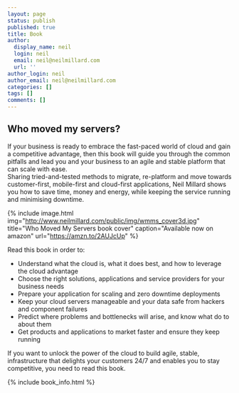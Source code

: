 ```yaml
---
layout: page
status: publish
published: true
title: Book
author:
  display_name: neil
  login: neil
  email: neil@neilmillard.com
  url: ''
author_login: neil
author_email: neil@neilmillard.com
categories: []
tags: []
comments: []
---
```

Who moved my servers?
--------------
If your business is ready to embrace the fast-paced world of cloud and
gain a competitive advantage, then this book will guide you through the common pitfalls and lead you
 and your business to an agile and stable platform that can scale with ease.  
Sharing tried-and-tested methods to migrate, re-platform and move towards customer-first, mobile-first and 
cloud-first applications, Neil Millard shows you how to save time, money and energy, while keeping the 
service running and minimising downtime.  

{% include image.html
      img="http://www.neilmillard.com/public/img/wmms_cover3d.jpg"
      title="Who Moved My Servers book cover"
      caption="Available now on amazon" 
      url="https://amzn.to/2AUJcUp" %}

Read this book in order to:
* Understand what the cloud is, what it does best, and how to leverage the cloud advantage
* Choose the right solutions, applications and service providers for your business needs
* Prepare your application for scaling and zero downtime deployments
* Keep your cloud servers manageable and your data safe from hackers and component failures
* Predict where problems and bottlenecks will arise, and know what do to about them
* Get products and applications to market faster and ensure they keep running

If you want to unlock the power of the cloud to build agile, stable, infrastructure that
 delights your customers 24/7 and enables you to stay competitive, you need to read this book.

{% include book_info.html %}
